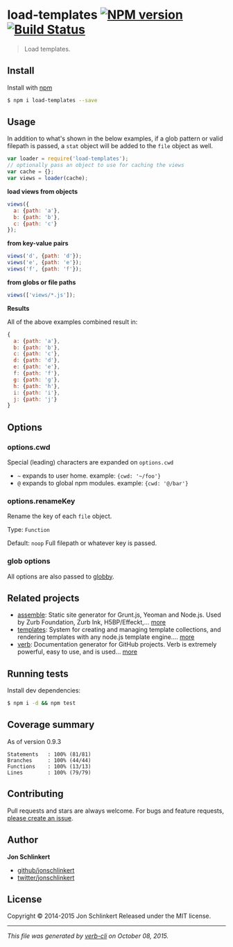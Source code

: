 # load-templates [![NPM version](https://badge.fury.io/js/load-templates.svg)](http://badge.fury.io/js/load-templates)  [![Build Status](https://travis-ci.org/jonschlinkert/load-templates.svg)](https://travis-ci.org/jonschlinkert/load-templates)

> Load templates.

## Install

Install with [npm](https://www.npmjs.com/)

```sh
$ npm i load-templates --save
```

## Usage

In addition to what's shown in the below examples, if a glob pattern or valid filepath is passed, a `stat` object will be added to the `file` object as well.

```js
var loader = require('load-templates');
// optionally pass an object to use for caching the views
var cache = {};
var views = loader(cache);
```

**load views from objects**

```js
views({
  a: {path: 'a'},
  b: {path: 'b'},
  c: {path: 'c'}
});
```

**from key-value pairs**

```js
views('d', {path: 'd'});
views('e', {path: 'e'});
views('f', {path: 'f'});
```

**from globs or file paths**

```js
views(['views/*.js']); 
```

**Results**

All of the above examples combined result in:

```js
{
  a: {path: 'a'},
  b: {path: 'b'},
  c: {path: 'c'},
  d: {path: 'd'},
  e: {path: 'e'},
  f: {path: 'f'},
  g: {path: 'g'},
  h: {path: 'h'},
  i: {path: 'i'},
  j: {path: 'j'}
}
```

## Options

### options.cwd

Special (leading) characters are expanded on `options.cwd`

* `~` expands to user home. example: `{cwd: '~/foo'}`
* `@` expands to global npm modules. example: `{cwd: '@/bar'}`

### options.renameKey

Rename the key of each `file` object.

Type: `Function`

Default: `noop` Full filepath or whatever key is passed.

### glob options

All options are also passed to [globby](https://github.com/sindresorhus/globby).

## Related projects

* [assemble](http://assemble.io): Static site generator for Grunt.js, Yeoman and Node.js. Used by Zurb Foundation, Zurb Ink, H5BP/Effeckt,… [more](http://assemble.io)
* [templates](https://github.com/jonschlinkert/templates): System for creating and managing template collections, and rendering templates with any node.js template engine.… [more](https://github.com/jonschlinkert/templates)
* [verb](https://github.com/verbose/verb): Documentation generator for GitHub projects. Verb is extremely powerful, easy to use, and is used… [more](https://github.com/verbose/verb)

## Running tests

Install dev dependencies:

```sh
$ npm i -d && npm test
```

## Coverage summary

As of version 0.9.3

```
Statements   : 100% (81/81)
Branches     : 100% (44/44)
Functions    : 100% (13/13)
Lines        : 100% (79/79)
```

## Contributing

Pull requests and stars are always welcome. For bugs and feature requests, [please create an issue](https://github.com/jonschlinkert/load-templates/issues/new).

## Author

**Jon Schlinkert**

+ [github/jonschlinkert](https://github.com/jonschlinkert)
+ [twitter/jonschlinkert](http://twitter.com/jonschlinkert)

## License

Copyright © 2014-2015 Jon Schlinkert
Released under the MIT license.

***

_This file was generated by [verb-cli](https://github.com/assemble/verb-cli) on October 08, 2015._